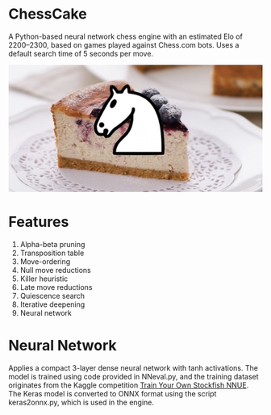 # ChessCake
A Python-based neural network chess engine with an estimated Elo of 2200–2300, based on games played against Chess.com bots. Uses a default search time of 5 seconds per move.

![logo](https://github.com/zack041/ChessCake/blob/main/docs/logo.jpg)

# Features
1. Alpha-beta pruning
2. Transposition table
3. Move-ordering
4. Null move reductions
5. Killer heuristic
6. Late move reductions
7. Quiescence search
8. Iterative deepening
9. Neural network

# Neural Network

Applies a compact 3-layer dense neural network with tanh activations. The model is trained using code provided in NNeval.py, and the training dataset originates from the Kaggle competition [Train Your Own Stockfish NNUE](https://www.kaggle.com/competitions/train-your-own-stockfish-nnue/overview). The Keras model is converted to ONNX format using the script keras2onnx.py, which is used in the engine.
